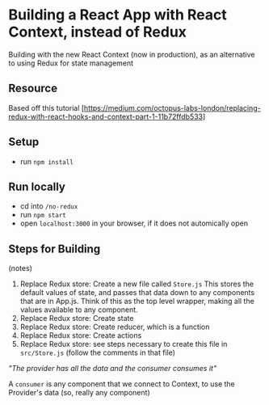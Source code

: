 # Building a React App with React Context, instead of Redux

Building with the new React Context (now in production), as an alternative to using Redux for state management

## Resource

Based off this tutorial
[https://medium.com/octopus-labs-london/replacing-redux-with-react-hooks-and-context-part-1-11b72ffdb533]

## Setup

- run `npm install`

## Run locally

- cd into `/no-redux`
- run `npm start`
- open `localhost:3000` in your browser, if it does not automically open

## Steps for Building 
(notes)

1. Replace Redux store: Create a new file called `Store.js`
This stores the default values of state, and passes that data down to any components that are in App.js. Think of this as the top level wrapper, making all the values available to any component.
1. Replace Redux store: Create state
1. Replace Redux store: Create reducer, which is a function
1. Replace Redux store: Create actions
1. Replace Redux store: see steps necessary to create this file in `src/Store.js` (follow the comments in that file)


*"The provider has all the data and the consumer consumes it"*

A `consumer` is any component that we connect to Context, to use the Provider's data (so, really any component)



